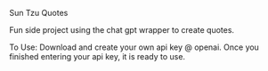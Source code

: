Sun Tzu Quotes

Fun side project using the chat gpt wrapper to create quotes.

To Use: Download and create your own api key @ openai. Once you finished entering your api key, it is ready to use.

